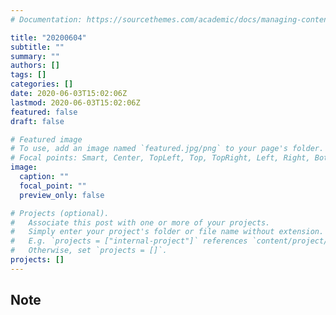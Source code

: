 ```yaml
---
# Documentation: https://sourcethemes.com/academic/docs/managing-content/

title: "20200604"
subtitle: ""
summary: ""
authors: []
tags: []
categories: []
date: 2020-06-03T15:02:06Z
lastmod: 2020-06-03T15:02:06Z
featured: false
draft: false

# Featured image
# To use, add an image named `featured.jpg/png` to your page's folder.
# Focal points: Smart, Center, TopLeft, Top, TopRight, Left, Right, BottomLeft, Bottom, BottomRight.
image:
  caption: ""
  focal_point: ""
  preview_only: false

# Projects (optional).
#   Associate this post with one or more of your projects.
#   Simply enter your project's folder or file name without extension.
#   E.g. `projects = ["internal-project"]` references `content/project/deep-learning/index.md`.
#   Otherwise, set `projects = []`.
projects: []
---
```


## Note

